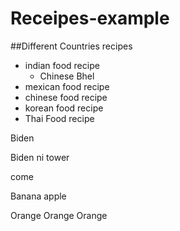 # Receipes-example

##Different Countries recipes

- indian food recipe
  - Chinese Bhel
- mexican food recipe
- chinese food recipe
- korean food recipe
- Thai Food recipe

Biden

Biden ni tower

come

Banana
apple

Orange Orange Orange
